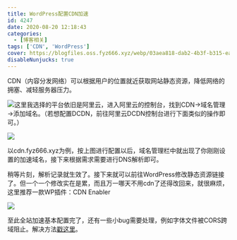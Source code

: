 ```yaml
---
title: WordPress配置CDN加速
id: 4247
date: 2020-08-20 12:18:43
categories:
  - [博客相关]
tags: ['CDN', 'WordPress']
cover: https://blogfiles.oss.fyz666.xyz/webp/03aea818-dab2-4b3f-b315-ea55f1e7db21.webp
disableNunjucks: true
---
```


CDN（内容分发网络）可以根据用户的位置就近获取网站静态资源，降低网络的拥塞、减轻服务器压力。

![](https://blogfiles.oss.fyz666.xyz/webp/03aea818-dab2-4b3f-b315-ea55f1e7db21.webp)这里我选择的平台依旧是阿里云，进入阿里云的控制台，找到CDN→域名管理→添加域名。（若想配置DCDN，前往阿里云DCDN控制台进行下面类似的操作即可。）


![](https://blogfiles.oss.fyz666.xyz/png/b7a0fb76-2dab-467b-a62a-ae2f13037918.png)

以cdn.fyz666.xyz为例，按上图进行配置以后，域名管理栏中就出现了你刚刚设置的加速域名，接下来根据需求需要进行DNS解析即可。


稍等片刻，解析记录就生效了。接下来就可以前往WordPress修改静态资源链接了。但一个一个修改实在是累，而且万一哪天不用cdn了还得改回来，就很麻烦，这里推荐一款WP插件：CDN Enabler


![](https://blogfiles.oss.fyz666.xyz/png/0fbe7db2-889d-46fa-9e36-41a95d1aa51e.png)

至此全站加速基本配置完了，还有一些小bug需要处理，例如字体文件被CORS跨域阻止。解决方法[戳这里](/blog/4251/)。
